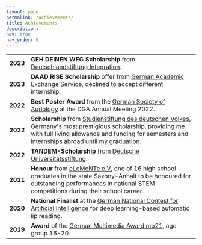 ```yaml
---
layout: page
permalink: /achievements/
title: Achievements
description: 
nav: true
nav_order: 6
---
```


<style>
  table {
    width: 100%; /* Set the table width to 100% of its container */
  }
  td:first-child {
    width: 10%; /
  }
</style>
<table border="0">

 <tr>
    <td><b>2023</b></td>
    <td><b>GEH DEINEN WEG Scholarship</b> from <a href="https://www.deutschlandstiftung.net/projekte/geh-deinen-weg-programm" target="_blank">Deutschlandstiftung Integration</a>.</td>
 </tr>
 <tr>
    <td><b>2023</b></td>
    <td><b>DAAD RISE Scholarship</b> offer from <a href="https://www.daad.de/rise/en/" target="_blank">German Academic Exchange Service</a>, declined to accept different internship.</td>
 </tr>
 <tr>
    <td><b>2022</b></td>
    <td><b>Best Poster Award</b> from the <a href="https://www.dga-ev.com/" target="_blank">German Society of Audology</a> at the DGA Annual Meeting 2022.</td>
 </tr>
<tr>
    <td><b>2022</b></td>
    <td><b>Scholarship</b> from <a href="https://www.studienstiftung.de/" target="_blank">Studienstiftung des deutschen Volkes</a>, Germany's most prestigious scholarship, providing me with full living allowance and funding for semesters and internships abroad until my graduation.</td>
 </tr>
  <tr>
    <td><b>2022</b></td>
    <td><b>TANDEM-Scholarship</b> from <a href="https://www.deutsche-universitaetsstiftung.de/stipendienprogramme/tandem/" target="_blank">Deutsche Universitätsstiftung</a>.</td>
 </tr>
 <tr>
    <td><b>2021</b></td>
    <td><b>Honour</b> from <a href="https://www.elemente.org/" target="_blank">eLeMeNTe e.V</a>, one of 16 high school graduates in the state Saxony-Anhalt to be honoured for outstanding performances in national STEM competitions during their school career.</td>
 </tr>
 <tr>
    <td><b>2020</b></td>
    <td><b>National Finalist</b> at the <a href="https://www.bw-ki.de/" target="_blank">German National Contest for Artificial Intelligence</a> for deep learning-based automatic lip reading.</td>
 </tr>
  <tr>
    <td><b>2019</b></td>
    <td><b>Award</b> of the <a href="https://www.mb21.de//" target="_blank">German Multimedia Award mb21</a>, age group 16-20.</td>
 </tr>
</table>

